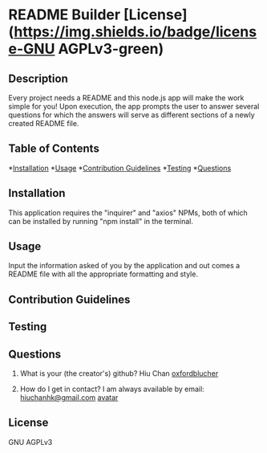 
# README Builder  [License](https://img.shields.io/badge/license-GNU AGPLv3-green)

## Description
Every project needs a README and this node.js app will make the work simple for you! Upon execution, the app prompts the user to answer several questions for which the answers will serve as different sections of a newly created README file.

## Table of Contents
*[Installation](#Installation)
*[Usage](#Usage)
*[Contribution Guidelines](#Contribution&nbsp;Guidelines)
*[Testing](#Testing)
*[Questions](#Questions)

## Installation
This application requires the "inquirer" and "axios" NPMs, both of which can be installed by running "npm install" in the terminal.

## Usage
Input the information asked of you by the application and out comes a README file with all the appropriate formatting and style.

## Contribution Guidelines


## Testing


## Questions
1. What is your (the creator's) github?
Hiu Chan
[oxfordblucher](https://api.github.com/users/oxfordblucher "oxfordblucher")

2. How do I get in contact?
I am always available by email: hiuchanhk@gmail.com
[avatar](https://avatars1.githubusercontent.com/u/69690385?v=4)

## License
GNU AGPLv3
